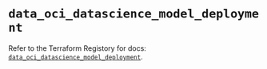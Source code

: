# `data_oci_datascience_model_deployment`

Refer to the Terraform Registory for docs: [`data_oci_datascience_model_deployment`](https://registry.terraform.io/providers/oracle/oci/6.18.0/docs/data-sources/datascience_model_deployment).
